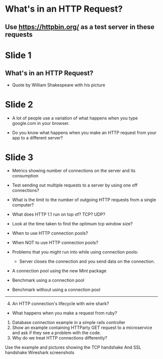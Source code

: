# What's in an HTTP Request?

## Use https://httpbin.org/ as a test server in these requests

# Slide 1

## What's in an HTTP Request?
  - Quote by William Shakespeare with his picture

# Slide 2
  - A lot of people use a variation of what happens when you type google.com in
  your browser.

  - Do you know what happens when you make an HTTP request from your app to a
    different server?

# Slide 3
  - Metrics showing number of connections on the server and its consumption
  - Test sending out multiple requests to a server by using one off connections?
  - What is the limit to the number of outgoing HTTP requests from a single
    computer?
  - What does HTTP 1.1 run on top of? TCP? UDP?
  - Look at the time taken to find the optimum tcp window size?

  - When to use HTTP connection pools?
  - When NOT to use HTTP connection pools?
  - Problems that you might run into while using connection pools:
    - Server closes the connection and you send data on the connection.

  - A connection pool using the new Mint package

  - Benchmark using a connection pool
  - Benchmark without using a connection pool


- - -
4. An HTTP connection's lifecycle with wire shark?
  - What happens when you make a request from ruby?

1. Database connection example in a simple rails controller
2. Show an example containing HTTParty GET request to a microservice and ask if
   they see a problem with the code.
3. Why do we treat HTTP connections differently?



Use the example and pictures showing the TCP handshake
And SSL handshake
Wireshark screenshots
